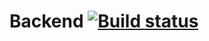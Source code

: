 # Backend [![Build status](https://badge.buildkite.com/c39bfd54d10188ac5051e02704f827191bcf1b6bb7c0a09f95.svg?branch=oswinso/backend)](https://buildkite.com/oswinso/hammer-tests)
